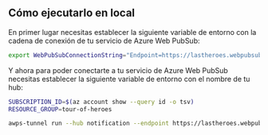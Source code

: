 ## Cómo ejecutarlo en local

En primer lugar necesitas establecer la siguiente variable de entorno con la cadena de conexión de tu servicio de Azure Web PubSub:

```bash
export WebPubSubConnectionString="Endpoint=https://lastheroes.webpubsub.azure.com;AccessKey=vrVldjUg8y379ssQhqMfWAYQsQA3+tkYR/TtxQHrWK4=;Version=1.0;"
```

Y ahora para poder conectarte a tu servicio de Azure Web PubSub necesitas establecer la siguiente variable de entorno con el nombre de tu hub:

```bash
SUBSCRIPTION_ID=$(az account show --query id -o tsv)
RESOURCE_GROUP=tour-of-heroes

awps-tunnel run --hub notification --endpoint https://lastheroes.webpubsub.azure.com -s $SUBSCRIPTION_ID -g $RESOURCE_GROUP
```